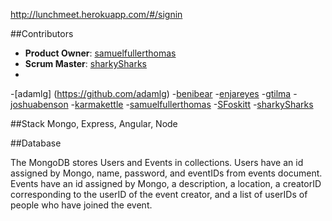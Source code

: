 
http://lunchmeet.herokuapp.com/#/signin

##Contributors

  - __Product Owner__: [samuelfullerthomas](https://github.com/samuelfullerthomas)
  - __Scrum Master__: [sharkySharks](https://github.com/sharkySharks)
  - 
-[adamlg] (https://github.com/adamlg)
-[benibear](https://github.com/benibear) 
-[enjareyes](https://github.com/enjareyes)
-[gtilma](https://github.com/gtilma)
-[joshuabenson](https://github.com/joshuabenson)
-[karmakettle](https://github.com/karmakettle)
-[samuelfullerthomas](https://github.com/samuelfullerthomas)
-[SFoskitt](https://github.com/SFoskitt)
-[sharkySharks](https://github.com/sharkySharks)

##Stack
Mongo, Express, Angular, Node

##Database

The MongoDB stores Users and Events in collections. Users have an id assigned by Mongo, name, password, and eventIDs from events document. Events have an id assigned by Mongo, a description, a location, a creatorID corresponding to the userID of the event creator, and a list of userIDs of people who have joined the event.
 
